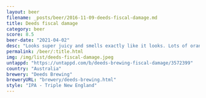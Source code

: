```yaml
---
layout: beer
filename: _posts/beer/2016-11-09-deeds-fiscal-damage.md
title: Deeds fiscal damage
category: beer
score: 8.5
beer-date: "2021-04-02"
desc: "Looks super juicy and smells exactly like it looks. Lots of orange and citrus. There’s a little bit extra sourness that masks some of the fruity flavours. Enough booze to warm you up"
permalink: /beer/:title.html
img: /img/list/deeds-fiscal-damage.jpeg
untappd: "https://untappd.com/b/deeds-brewing-fiscal-damage/3572399"
country: "Australia"
brewery: "Deeds Brewing"
breweryURL: "brewery/deeds-brewing.html"
style: "IPA - Triple New England"
---
```

